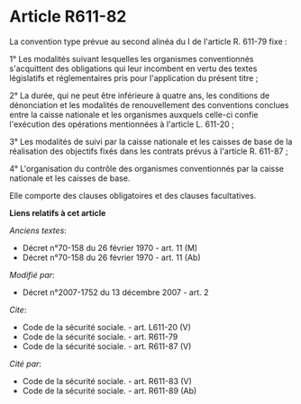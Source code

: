 # Article R611-82

La convention type prévue au second alinéa du I de l'article R. 611-79 fixe : 

1° Les modalités suivant lesquelles les organismes conventionnés s'acquittent des obligations qui leur incombent en vertu des
textes législatifs et réglementaires pris pour l'application du présent titre ; 

2° La durée, qui ne peut être inférieure à quatre ans, les conditions de dénonciation et les modalités de renouvellement des
conventions conclues entre la caisse nationale et les organismes auxquels celle-ci confie l'exécution des opérations
mentionnées à l'article L. 611-20 ; 

3° Les modalités de suivi par la caisse nationale et les caisses de base de la réalisation des objectifs fixés dans les
contrats prévus à l'article R. 611-87 ; 

4° L'organisation du contrôle des organismes conventionnés par la caisse nationale et les caisses de base. 

Elle comporte des clauses obligatoires et des clauses facultatives.

**Liens relatifs à cet article**

_Anciens textes_:

  - Décret n°70-158 du 26 février 1970 - art. 11 (M)
  - Décret n°70-158 du 26 février 1970 - art. 11 (Ab)

_Modifié par_:

  - Décret n°2007-1752 du 13 décembre 2007 - art. 2

_Cite_:

  - Code de la sécurité sociale. - art. L611-20 (V)
  - Code de la sécurité sociale. - art. R611-79
  - Code de la sécurité sociale. - art. R611-87 (V)

_Cité par_:

  - Code de la sécurité sociale. - art. R611-83 (V)
  - Code de la sécurité sociale. - art. R611-89 (Ab)
